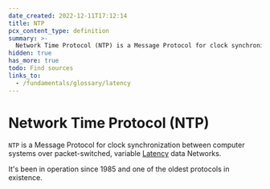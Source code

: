 ```yaml
---
date_created: 2022-12-11T17:12:14
title: NTP
pcx_content_type: definition
summary: >-
  Network Time Protocol (NTP) is a Message Protocol for clock synchronization between computer systems over packet-switched, variable [Latency](/fundamentals/glossary/latency) data Networks.
hidden: true
has_more: true
todo: Find sources
links_to:
  - /fundamentals/glossary/latency
---
```


# Network Time Protocol (NTP)

`NTP` is a Message Protocol for clock synchronization between computer systems over packet-switched, variable [Latency](/fundamentals/glossary/latency) data Networks.

It's been in operation since 1985 and one of the oldest protocols in existence.
